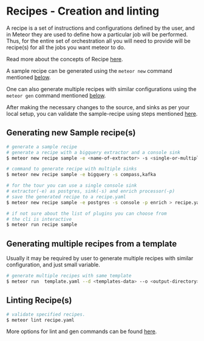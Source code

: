 # Recipes - Creation and linting

A recipe is a set of instructions and configurations defined by the user, and in Meteor they are used to define how a particular job will be performed.
Thus, for the entire set of orchestration all you will need to provide will be recipe\(s\) for all the jobs you want meteor to do.

Read more about the concepts of Recipe [here](../concepts/recipe.md).

A sample recipe can be generated using the `meteor new` command mentioned [below](#generating-new-sample-recipes).

One can also generate multiple recipes with similar configurations using the `meteor gen` command mentioned [below](#generating-multiple-recipes-from-a-template).

After making the necessary changes to the source, and sinks as per your local setup, you can validate the sample-recipe using steps mentioned [here](#linting-recipes).

## Generating new Sample recipe\(s\)

```bash
# generate a sample recipe
# generate a recipe with a bigquery extractor and a console sink
$ meteor new recipe sample -e <name-of-extractor> -s <single-or-multiple-sinks> -p <name-of-processors>

# command to generate recipe with multiple sinks
$ meteor new recipe sample -e bigquery -s compass,kafka

# for the tour you can use a single console sink
# extractor(-e) as postgres, sink(-s) and enrich processor(-p)
# save the generated recipe to a recipe.yaml
$ meteor new recipe sample -e postgres -s console -p enrich > recipe.yaml

# if not sure about the list of plugins you can choose from
# the cli is interactive
$ meteor run recipe sample
```

## Generating multiple recipes from a template

Usually it may be required by user to generate multiple recipes with similar configuration, and just small variable.

```bash
# generate multiple recipes with same template
$ meteor run  template.yaml --d <templates-data> --o <output-directory>
```

## Linting Recipe\(s\)

```bash
# validate specified recipes.
$ meteor lint recipe.yaml
```

More options for lint and gen commands can be found [here](../reference/commands.md).

